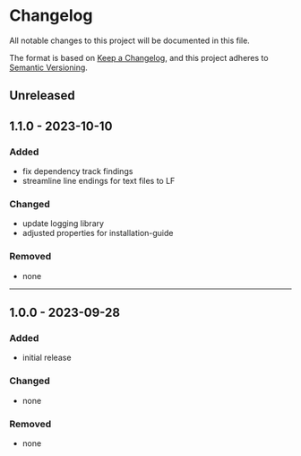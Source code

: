 # Changelog
All notable changes to this project will be documented in this file.

The format is based on [Keep a Changelog](https://keepachangelog.com/en/1.0.0/),
and this project adheres to [Semantic Versioning](https://semver.org/spec/v2.0.0.html).

## Unreleased

## 1.1.0 - 2023-10-10

### Added
- fix dependency track findings
- streamline line endings for text files to LF

### Changed
- update logging library
- adjusted properties for installation-guide

### Removed
- none

---

## 1.0.0 - 2023-09-28

### Added

- initial release

### Changed

- none

### Removed

- none
